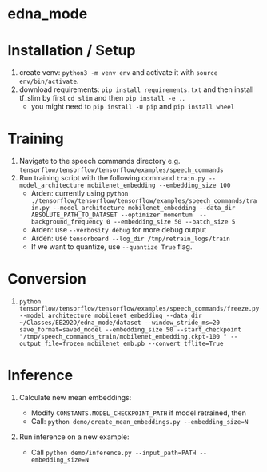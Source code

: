 # edna_mode

# Installation / Setup

1. create venv: `python3 -m venv env` and activate it with `source env/bin/activate`.
2. download requirements: `pip install requirements.txt` and then install tf_slim by first `cd slim` and then `pip install -e .`.
    - you might need to `pip install -U pip` and `pip install wheel`

# Training
1. Navigate to the speech commands directory e.g. `tensorflow/tensorflow/tensorflow/examples/speech_commands`
2. Run training script with the following command `train.py --model_architecture mobilenet_embedding --embedding_size 100`
    - Arden: currently using `python ./tensorflow/tensorflow/tensorflow/examples/speech_commands/train.py --model_architecture mobilenet_embedding --data_dir ABSOLUTE_PATH_TO_DATASET --optimizer momentum  --background_frequency 0 --embedding_size 50 --batch_size 5`
    - Arden: use `--verbosity debug` for more debug output
    - Arden: use `tensorboard --log_dir /tmp/retrain_logs/train`
    - If we want to quantize, use `--quantize True` flag.

# Conversion
1. `python tensorflow/tensorflow/tensorflow/examples/speech_commands/freeze.py --model_architecture mobilenet_embedding --data_dir  ~/Classes/EE292D/edna_mode/dataset --window_stride_ms=20 --save_format=saved_model --embedding_size 50 --start_checkpoint "/tmp/speech_commands_train/mobilenet_embedding.ckpt-100 " --output_file=frozen_mobilenet_emb.pb --convert_tflite=True`

# Inference
1. Calculate new mean embeddings:
    - Modify `CONSTANTS.MODEL_CHECKPOINT_PATH` if model retrained, then
    - Call: `python demo/create_mean_embeddings.py --embedding_size=N`

2. Run inference on a new example:
    - Call `python demo/inference.py --input_path=PATH --embedding_size=N`